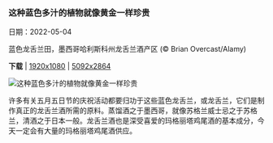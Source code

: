 ### 这种蓝色多汁的植物就像黄金一样珍贵

日期：2022-05-04

蓝色龙舌兰田，墨西哥哈利斯科州龙舌兰酒产区 (© Brian Overcast/Alamy)

**下载**  |  [1920x1080](https://cn.bing.com/th?id=OHR.JaliscoAgave_ZH-CN6612544241_1920x1080.jpg)  |  [5092x2864](https://cn.bing.com/th?id=OHR.JaliscoAgave_ZH-CN6612544241_UHD.jpg)

![这种蓝色多汁的植物就像黄金一样珍贵](https://cn.bing.com/th?id=OHR.JaliscoAgave_ZH-CN6612544241_1920x1080.jpg "蓝色龙舌兰田，墨西哥哈利斯科州龙舌兰酒产区 (© Brian Overcast/Alamy)")

许多有关五月五日节的庆祝活动都要归功于这些蓝色龙舌兰，或龙舌兰，它们是制作真正的龙舌兰酒所需的原料。蒸馏酒之于墨西哥，就像苏格兰威士忌之于苏格兰，清酒之于日本一般。龙舌兰酒也是深受喜爱的玛格丽塔鸡尾酒的基本成分，今天一定会有大量的玛格丽塔鸡尾酒供应。
